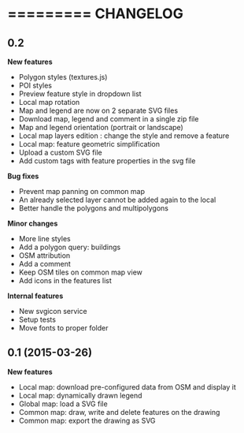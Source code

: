 =========
CHANGELOG
=========

0.2
-------------------

**New features**

* Polygon styles (textures.js)
* POI styles
* Preview feature style in dropdown list
* Local map rotation
* Map and legend are now on 2 separate SVG files
* Download map, legend and comment in a single zip file
* Map and legend orientation (portrait or landscape)
* Local map layers edition : change the style and remove a feature
* Local map: feature geometric simplification
* Upload a custom SVG file
* Add custom tags with feature properties in the svg file

**Bug fixes**

* Prevent map panning on common map
* An already selected layer cannot be added again to the local 
* Better handle the polygons and multipolygons

**Minor changes**

* More line styles
* Add a polygon query: buildings
* OSM attribution
* Add a comment
* Keep OSM tiles on common map view
* Add icons in the features list

**Internal features**
* New svgicon service
* Setup tests
* Move fonts to proper folder

0.1 (2015-03-26)
-------------------

**New features**

* Local map: download pre-configured data from OSM and display it
* Local map: dynamically drawn legend
* Global map: load a SVG file
* Common map: draw, write and delete features on the drawing
* Common map: export the drawing as SVG


